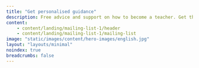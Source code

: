 ```yaml
---
title: "Get personalised guidance"
description: Free advice and support on how to become a teacher. Get the latest information sent straight to your inbox.
content:
    - content/landing/mailing-list-1/header
    - content/landing/mailing-list-1/mailing-list
image: "static/images/content/hero-images/english.jpg"
layout: "layouts/minimal"
noindex: true
breadcrumbs: false
---
```

